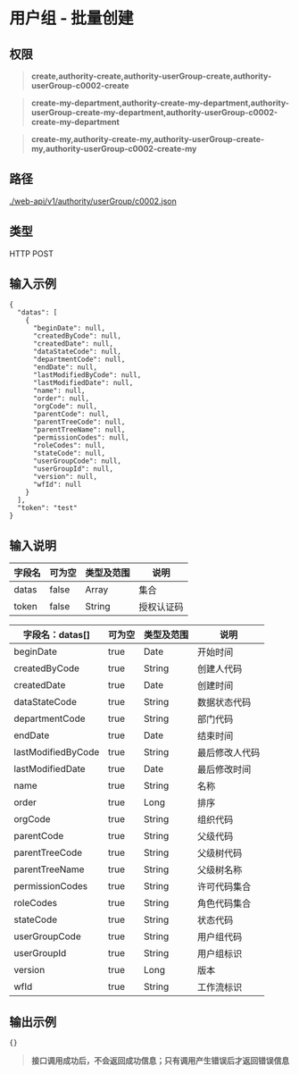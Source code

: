 # 用户组 - 批量创建

## 权限

> **create,authority-create,authority-userGroup-create,authority-userGroup-c0002-create**

> **create-my-department,authority-create-my-department,authority-userGroup-create-my-department,authority-userGroup-c0002-create-my-department**

> **create-my,authority-create-my,authority-userGroup-create-my,authority-userGroup-c0002-create-my**

## 路径

[./web-api/v1/authority/userGroup/c0002.json](./c0002.json)

## 类型

HTTP POST

## 输入示例

```
{
  "datas": [
    {
      "beginDate": null,
      "createdByCode": null,
      "createdDate": null,
      "dataStateCode": null,
      "departmentCode": null,
      "endDate": null,
      "lastModifiedByCode": null,
      "lastModifiedDate": null,
      "name": null,
      "order": null,
      "orgCode": null,
      "parentCode": null,
      "parentTreeCode": null,
      "parentTreeName": null,
      "permissionCodes": null,
      "roleCodes": null,
      "stateCode": null,
      "userGroupCode": null,
      "userGroupId": null,
      "version": null,
      "wfId": null
    }
  ],
  "token": "test"
}
```

## 输入说明

字段名|可为空|类型及范围|说明
---|---|---|---
datas|false|Array|集合
token|false|String|授权认证码

字段名：datas[]|可为空|类型及范围|说明
---|---|---|---
beginDate|true|Date|开始时间
createdByCode|true|String|创建人代码
createdDate|true|Date|创建时间
dataStateCode|true|String|数据状态代码
departmentCode|true|String|部门代码
endDate|true|Date|结束时间
lastModifiedByCode|true|String|最后修改人代码
lastModifiedDate|true|Date|最后修改时间
name|true|String|名称
order|true|Long|排序
orgCode|true|String|组织代码
parentCode|true|String|父级代码
parentTreeCode|true|String|父级树代码
parentTreeName|true|String|父级树名称
permissionCodes|true|String|许可代码集合
roleCodes|true|String|角色代码集合
stateCode|true|String|状态代码
userGroupCode|true|String|用户组代码
userGroupId|true|String|用户组标识
version|true|Long|版本
wfId|true|String|工作流标识

## 输出示例

```
{}
```

> **接口调用成功后，不会返回成功信息；只有调用产生错误后才返回错误信息**